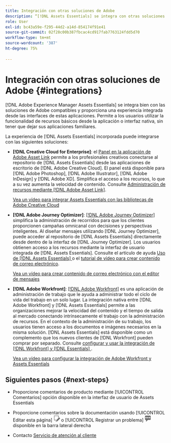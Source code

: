 ```yaml
---
title: Integración con otras soluciones de Adobe
description: “[!DNL Assets Essentials] se integra con otras soluciones de Adobe y proporciona una experiencia integrada desde la aplicación nativa”.
role: User
exl-id: bc43a59e-f295-44d2-a14d-854174f91e41
source-git-commit: 02f28c00b387fbcac4cd917fab7763124fdd5d70
workflow-type: tm+mt
source-wordcount: '387'
ht-degree: 75%

---
```


# Integración con otras soluciones de Adobe {#integrations}

[!DNL Adobe Experience Manager Assets Essentials] se integra bien con las soluciones de Adobe compatibles y proporciona una experiencia integrada desde las interfaces de estas aplicaciones. Permite a los usuarios utilizar la funcionalidad de recursos básicos desde la aplicación o interfaz nativa, sin tener que dejar sus aplicaciones familiares.

La experiencia de [!DNL Assets Essentials] incorporada puede integrarse con las siguientes soluciones:

* **[!DNL Creative Cloud for Enterprise]**: el [Panel en la aplicación de Adobe Asset Link](https://www.adobe.com/creativecloud/business/enterprise/adobe-asset-link.html) permite a los profesionales creativos conectarse al repositorio de [!DNL Assets Essentials] desde las aplicaciones de escritorio de [!DNL Adobe Creative Cloud]. El panel está disponible para [!DNL Adobe Photoshop], [!DNL Adobe Illustrator], [!DNL Adobe InDesign] y [!DNL Adobe XD]. Simplifica el acceso a los recursos, lo que a su vez aumenta la velocidad de contenido. Consulte [Administración de recursos mediante [!DNL Adobe Asset Link]](https://helpx.adobe.com/es/enterprise/using/manage-assets-using-adobe-asset-link.html).

   [Vea un vídeo para integrar Assets Essentials con las bibliotecas de Adobe Creative Cloud](https://experienceleague.adobe.com/docs/experience-manager-learn/assets-essentials/creative-cloud.html)

* **[!DNL Adobe Journey Optimizer]**: [[!DNL Adobe Journey Optimizer]](https://business.adobe.com/es/products/journey-optimizer/adobe-journey-optimizer.html) simplifica la administración de recorridos para que los clientes proporcionen campañas omnicanal con decisiones y perspectivas inteligentes. Al diseñar mensajes utilizando [!DNL Journey Optimizer], puede acceder al repositorio de [!DNL Assets Essentials] directamente desde dentro de la interfaz de [!DNL Journey Optimizer]. Los usuarios obtienen acceso a los recursos mediante la interfaz de usuario integrada de [!DNL Assets Essentials]. Consulte el artículo de ayuda [Uso de [!DNL Assets Essentials] ](https://experienceleague.adobe.com/docs/journey-optimizer/using/create-messages/assets-essentials.html?lang=es) o el [tutorial de vídeo para crear contenido de correo electrónico](https://experienceleague.adobe.com/docs/journey-optimizer-learn/tutorials/create-messages/create-email-content-with-the-message-editor.html?lang=es).

   [Vea un vídeo para crear contenido de correo electrónico con el editor de mensajes](https://experienceleague.adobe.com/docs/journey-optimizer-learn/tutorials/create-messages/create-email-content-with-the-message-editor.html)

* **[!DNL Adobe Workfront]**: [[!DNL Adobe Workfront]](https://www.workfront.com/) es una aplicación de administración de trabajo que le ayuda a administrar todo el ciclo de vida del trabajo en un solo lugar. La integración nativa entre [!DNL Adobe Workfront] y [!DNL Assets Essentials] permite a las organizaciones mejorar la velocidad del contenido y el tiempo de salida al mercado conectando intrínsecamente el trabajo con la administración de recursos. En el contexto de la administración de su trabajo, los usuarios tienen acceso a los documentos e imágenes necesarios en la misma solución. [!DNL Assets Essentials] está disponible como un complemento que los nuevos clientes de [!DNL Workfront] pueden comprar por separado. Consulte [configurar y usar la integración de  [!DNL Workfront] y [!DNL Essentials] ](https://one.workfront.com/s/document-item?bundleId=the-new-workfront-experience&amp;topicId=Content%2FDocuments%2FAdobe_Workfront_for_Experience_Manager_Assets_Essentials%2F_workfront-for-aem-asset-essentials.htm).

   [Vea un vídeo para configurar la integración de Adobe Workfront y Assets Essentials](https://experienceleague.adobe.com/docs/experience-manager-learn/assets-essentials/workfront/configure.html)

## Siguientes pasos {#next-steps}

* Proporcione comentarios de producto mediante [!UICONTROL Comentarios] opción disponible en la interfaz de usuario de Assets Essentials

* Proporcione comentarios sobre la documentación usando [!UICONTROL Editar esta página] ![editar la página](assets/do-not-localize/edit-page.png) o [!UICONTROL Registrar un problema] ![crear un problema de GitHub](assets/do-not-localize/github-issue.png) disponible en la barra lateral derecha

* Contacto [Servicio de atención al cliente](https://experienceleague.adobe.com/?support-solution=General#support)

<!-- TBD: Hiding this link till GA. Do not even include the beta mention as discussed with Greg. Beta is done with customers selected by the Accounts team. It is not an open Beta program. At GA, document this.

* **[[!DNL Creative Cloud Libraries]**: This integration will be made available in the future.

* **[[!DNL Adobe Studio]]**: This integration will be made available in the future.
-->
